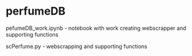 # perfumeDB

pefumeDB_work.ipynb - notebook with work creating webscrapper and supporting functions

scPerfume.py - webscrapping and supporting functions
